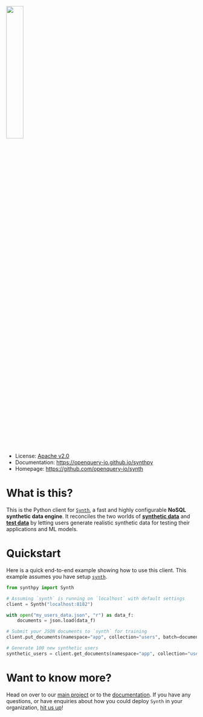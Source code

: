 <p>
  <img width=30% src="https://github.com/openquery-io/synthpy/raw/master/docs/images/getsynth_identicon.png">
</p>

* License: [Apache v2.0](LICENSE)
* Documentation: https://openquery-io.github.io/synthpy
* Homepage: https://github.com/openquery-io/synth

# What is this?

This is the Python client for [`Synth`][getsynth], a fast and highly
configurable **NoSQL synthetic data engine**. It reconciles the two
worlds of [**synthetic
data**](https://en.wikipedia.org/wiki/Synthetic_data) and [**test
data**](https://en.wikipedia.org/wiki/Test_data) by letting users
generate realistic synthetic data for testing their applications and
ML models.

# Quickstart

Here is a quick end-to-end example showing how to use this
client. This example assumes you have setup [`synth`][synth].

```python
from synthpy import Synth

# Assuming `synth` is running on `localhost` with default settings
client = Synth("localhost:8182")

with open("my_users_data.json", "r") as data_f:
    documents = json.load(data_f)

# Submit your JSON documents to `synth` for training
client.put_documents(namespace="app", collection="users", batch=documents)

# Generate 100 new synthetic users
synthetic_users = client.get_documents(namespace="app", collection="users", size=100)
```

# Want to know more?

Head on over to our [main project][synth] or to the
[documentation][docs]. If you have any questions, or have enquiries
about how you could deploy `Synth` in your organization, [hit us
up][contact-us]!

[getsynth]: https://www.getsynth.com
[synth]: https://github.com/openquery-io/synth
[synthpy]: https://github.com/openquery-io/synthpy
[docs]: https://openquery-io.github.io/synth
[contact-us]: https://www.getsynth.com/contact
